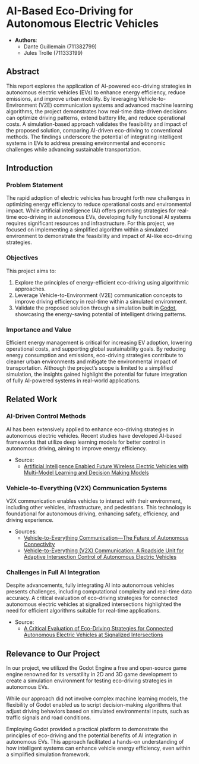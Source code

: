 # AI-Based Eco-Driving for Autonomous Electric Vehicles

- **Authors**:
  - Dante Guillemain (711382799)
  - Jules Trolle (711333199)

## Abstract

This report explores the application of AI-powered eco-driving strategies in autonomous electric vehicles (EVs) to enhance energy efficiency, reduce emissions, and improve urban mobility. By leveraging Vehicle-to-Environment (V2E) communication systems and advanced machine learning algorithms, the project demonstrates how real-time data-driven decisions can optimize driving patterns, extend battery life, and reduce operational costs. A simulation-based approach validates the feasibility and impact of the proposed solution, comparing AI-driven eco-driving to conventional methods. The findings underscore the potential of integrating intelligent systems in EVs to address pressing environmental and economic challenges while advancing sustainable transportation.

## Introduction

### Problem Statement

The rapid adoption of electric vehicles has brought forth new challenges in optimizing energy efficiency to reduce operational costs and environmental impact. While artificial intelligence (AI) offers promising strategies for real-time eco-driving in autonomous EVs, developing fully functional AI systems requires significant resources and infrastructure. For this project, we focused on implementing a simplified algorithm within a simulated environment to demonstrate the feasibility and impact of AI-like eco-driving strategies.

### Objectives

This project aims to:

1. Explore the principles of energy-efficient eco-driving using algorithmic approaches.
2. Leverage Vehicle-to-Environment (V2E) communication concepts to improve driving efficiency in real-time within a simulated environment.
3. Validate the proposed solution through a simulation built in [Godot](https://godotengine.org/), showcasing the energy-saving potential of intelligent driving patterns.

### Importance and Value

Efficient energy management is critical for increasing EV adoption, lowering operational costs, and supporting global sustainability goals. By reducing energy consumption and emissions, eco-driving strategies contribute to cleaner urban environments and mitigate the environmental impact of transportation. Although the project’s scope is limited to a simplified simulation, the insights gained highlight the potential for future integration of fully AI-powered systems in real-world applications.

## Related Work

### AI-Driven Control Methods

AI has been extensively applied to enhance eco-driving strategies in autonomous electric vehicles. Recent studies have developed AI-based frameworks that utilize deep learning models for better control in autonomous driving, aiming to improve energy efficiency.

- Source:
  - [Artificial Intelligence Enabled Future Wireless Electric Vehicles with Multi-Model Learning and Decision Making Models](https://ieeexplore.ieee.org/document/10566002)

### Vehicle-to-Everything (V2X) Communication Systems

V2X communication enables vehicles to interact with their environment, including other vehicles, infrastructure, and pedestrians. This technology is foundational for autonomous driving, enhancing safety, efficiency, and driving experience.

- Sources:
  - [Vehicle-to-Everything Communication—The Future of Autonomous Connectivity](https://www.eetasia.com/vehicle-to-everything-communication-the-future-of-autonomous-connectivity/)
  - [Vehicle-to-Everything (V2X) Communication: A Roadside Unit for Adaptive Intersection Control of Autonomous Electric Vehicles](https://arxiv.org/abs/2409.00866)

### Challenges in Full AI Integration

Despite advancements, fully integrating AI into autonomous vehicles presents challenges, including computational complexity and real-time data accuracy. A critical evaluation of eco-driving strategies for connected autonomous electric vehicles at signalized intersections highlighted the need for efficient algorithms suitable for real-time applications.

- Source:
  - [A Critical Evaluation of Eco-Driving Strategies for Connected Autonomous Electric Vehicles at Signalized Intersections](https://ieeexplore.ieee.org/document/10294498)

## Relevance to Our Project

In our project, we utilized the Godot Engine a free and open-source game engine renowned for its versatility in 2D and 3D game development to create a simulation environment for testing eco-driving strategies in autonomous EVs.

While our approach did not involve complex machine learning models, the flexibility of Godot enabled us to script decision-making algorithms that adjust driving behaviors based on simulated environmental inputs, such as traffic signals and road conditions.

Employing Godot provided a practical platform to demonstrate the principles of eco-driving and the potential benefits of AI integration in autonomous EVs. This approach facilitated a hands-on understanding of how intelligent systems can enhance vehicle energy efficiency, even within a simplified simulation framework.
